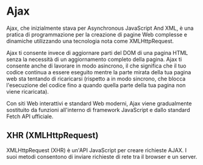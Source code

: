 # Ajax

Ajax, che inizialmente stava per Asynchronous JavaScript And XML, è una pratica di programmazione per la creazione di pagine Web complesse e dinamiche utilizzando una tecnologia nota come XMLHttpRequest.

Ajax ti consente invece di aggiornare parti del DOM di una pagina HTML senza la necessità di un aggiornamento completo della pagina. Ajax ti consente anche di lavorare in modo asincrono, il che significa che il tuo codice continua a essere eseguito mentre la parte mirata della tua pagina web sta tentando di ricaricarsi (rispetto a in modo sincrono, che blocca l'esecuzione del codice fino a quando quella parte della tua pagina non viene ricaricata).

Con siti Web interattivi e standard Web moderni, Ajax viene gradualmente sostituito da funzioni all'interno di framework JavaScript e dallo standard Fetch API ufficiale.

## XHR (XMLHttpRequest)

XMLHttpRequest (XHR) è un'API JavaScript per creare richieste AJAX. I suoi metodi consentono di inviare richieste di rete tra il browser e un server.

